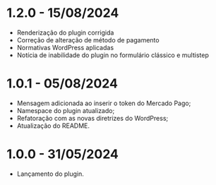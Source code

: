 # 1.2.0 - 15/08/2024
* Renderização do plugin corrigida
* Correção de alteração de método de pagamento
* Normativas WordPress aplicadas
* Notícia de inabilidade do plugin no formulário clássico e multistep

# 1.0.1 - 05/08/2024
* Mensagem adicionada ao inserir o token do Mercado Pago;
* Namespace do plugin atualizado;
* Refatoração com as novas diretrizes do WordPress;
* Atualização do README.

# 1.0.0 - 31/05/2024
* Lançamento do plugin.